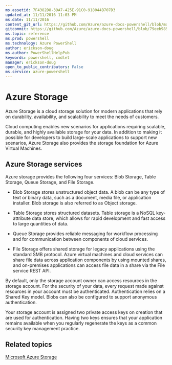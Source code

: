 ```yaml
---
ms.assetid: 7F4382D8-39A7-425E-91C0-918044B707D3
updated_at: 11/11/2016 11:03 PM
ms.date: 11/11/2016
content_git_url: https://github.com/Azure/azure-docs-powershell/blob/master/azureps-cmdlets-docs/Storage/index.md
gitcommit: https://github.com/Azure/azure-docs-powershell/blob/79eeb985ea480979357fb4695832a0c3d29a48bf/azureps-cmdlets-docs/Storage/index.md
ms.topic: reference
ms.prod: powershell
ms.technology: Azure PowerShell
author: erickson-doug
ms.author: PowerShellHelpPub
keywords: powershell, cmdlet
manager: erickson-doug
open_to_public_contributors: False
ms.service: azure-powershell
---
```


# Azure Storage

Azure Storage is a cloud storage solution for modern applications that rely on durability, availability, and scalability to meet the needs of customers.

Cloud computing enables new scenarios for applications requiring scalable, durable, and highly available storage for your data.
In addition to making it possible for developers to build large-scale applications to support new scenarios, Azure Storage also provides the storage foundation for Azure Virtual Machines.

## Azure Storage services

Azure storage provides the following four services: Blob Storage, Table Storage, Queue Storage, and File Storage.

* Blob Storage stores unstructured object data.
A blob can be any type of text or binary data, such as a document, media file, or application installer.
Blob storage is also referred to as Object storage.

* Table Storage stores structured datasets.
Table storage is a NoSQL key-attribute data store, which allows for rapid development and fast access to large quantities of data.

* Queue Storage provides reliable messaging for workflow processing and for communication between components of cloud services.

* File Storage offers shared storage for legacy applications using the standard SMB protocol.
Azure virtual machines and cloud services can share file data across application components by using mounted shares, and on-premises applications can access file data in a share via the File service REST API.

By default, only the storage account owner can access resources in the storage account.
For the security of your data, every request made against resources in your account must be authenticated.
Authentication relies on a Shared Key model.
Blobs can also be configured to support anonymous authentication.

Your storage account is assigned two private access keys on creation that are used for authentication.
Having two keys ensures that your application remains available when you regularly regenerate the keys as a common security key management practice.

## Related topics

[Microsoft Azure Storage](https://azure.microsoft.com/en-us/services/storage/)

